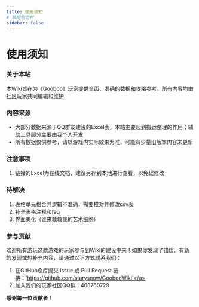 ```yaml
---
title: 使用须知
# 禁用侧边栏
sidebar: false
---
```


# 使用须知

### 关于本站
本Wiki旨在为《Gooboo》玩家提供全面、准确的数据和攻略参考。所有内容均由社区玩家共同编辑和维护

### 内容来源
*  大部分数据来源于QQ群友建设的Excel表，本站主要起到搬运整理的作用；辅助工具部分主要由我个人开发
*  所有数据仅供参考，请以游戏内实际效果为准，可能有少量旧版本内容未更新

### 注意事项
1. 链接的Excel为在线文档，建议另存到本地进行查看，以免误修改

### 待解决
1. 表格单元格合并逻辑不准确，需要校对并修改csv表
2. 补全表格注释和faq
3. 界面美化（谁来救救我的艺术细胞）

### 参与贡献
欢迎所有游玩这款游戏的玩家参与到Wiki的建设中来！如果你发现了错误、有新的发现或想补充内容，请通过以下方式联系我们：
1.  在GitHub仓库提交 Issue 或 Pull Request
    链接：<a>'https://github.com/starysnow/GoobooWiki'</a>
1.  加入我们的玩家社区QQ群：468760729

**感谢每一位贡献者！**
